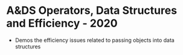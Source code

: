 # A&amp;DS Operators, Data Structures and Efficiency - 2020
-  Demos the efficiency issues related to passing objects into data structures
